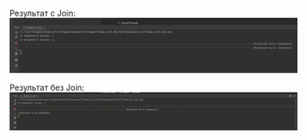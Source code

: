 Результат с Join:
![](img/Результат%20работы.png)

Результат без Join:
![](img/Результат%20работы%20без%20Join.png)